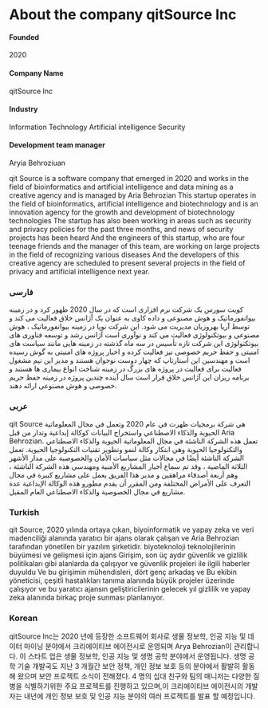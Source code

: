# About the company qitSource Inc
#### Founded
2020
#### Company Name
qitSource Inc
#### Industry
Information Technology Artificial intelligence Security
#### Development team manager
َAryia Behroziuan
 
 
qit Source is a software company that emerged in 2020 and works in the field of bioinformatics and artificial intelligence and data mining as a creative agency and is managed by Aria Behrozian This startup operates in the field of bioinformatics, artificial intelligence and biotechnology and is an innovation agency for the growth and development of biotechnology technologies The startup has also been working in areas such as security and privacy policies for the past three months, and news of security projects has been heard And the engineers of this startup, who are four teenage friends and the manager of this team, are working on large projects in the field of recognizing various diseases And the developers of this creative agency are scheduled to present several projects in the field of privacy and artificial intelligence next year.


### فارسی
کویت سورس یک شرکت نرم افزاری است که در سال 2020 ظهور کرد و در زمینه بیوانفورماتیک و هوش مصنوعی و داده کاوی به عنوان یک آژانس خلاق فعالیت می کند و توسط آریا بهروزیان مدیریت می شود. این شرکت نوپا در زمینه بیوانفورماتیک ، هوش مصنوعی و بیوتکنولوژی فعالیت می کند و نوآوری است آژانس رشد و توسعه فناوری های بیوتکنولوژی این شرکت تازه تأسیس در سه ماه گذشته در زمینه هایی مانند سیاست های امنیتی و حفظ حریم خصوصی نیز فعالیت کرده و اخبار پروژه های امنیتی به گوش رسیده است و مهندسین این استارتاپ که چهار دوست نوجوان هستند و مدیر این تیم مشغول فعالیت برای فعالیت در پروژه های بزرگ در زمینه شناخت انواع بیماری ها هستند و برنامه ریزان این آژانس خلاق قرار است سال آینده چندین پروژه در زمینه حفظ حریم خصوصی و هوش مصنوعی ارائه دهند.


### عربی
qit Source هي شركة برمجيات ظهرت في عام 2020 وتعمل في مجال المعلوماتية الحيوية والذكاء الاصطناعي واستخراج البيانات كوكالة إبداعية وتدار من قبل Aria Behrozian. تعمل هذه الشركة الناشئة في مجال المعلوماتية الحيوية والذكاء الاصطناعي والتكنولوجيا الحيوية وهي ابتكار وكالة لنمو وتطوير تقنيات التكنولوجيا الحيوية. تعمل الشركة الناشئة أيضًا في مجالات مثل سياسات الأمان والخصوصية على مدار الأشهر الثلاثة الماضية ، وقد تم سماع أخبار المشاريع الأمنية ومهندسي هذه الشركة الناشئة ، وهم أربعة أصدقاء مراهقين و مدير هذا الفريق يعمل على مشاريع كبيرة في مجال التعرف على الأمراض المختلفة ومن المقرر أن يقدم مطورو هذه الوكالة الإبداعية عدة مشاريع في مجال الخصوصية والذكاء الاصطناعي العام المقبل.


### Turkish
qit Source, 2020 yılında ortaya çıkan, biyoinformatik ve yapay zeka ve veri madenciliği alanında yaratıcı bir ajans olarak çalışan ve Aria Behrozian tarafından yönetilen bir yazılım şirketidir. biyoteknoloji teknolojilerinin büyümesi ve gelişmesi için ajans Girişim, son üç aydır güvenlik ve gizlilik politikaları gibi alanlarda da çalışıyor ve güvenlik projeleri ile ilgili haberler duyuldu Ve bu girişimin mühendisleri, dört genç arkadaş ve Bu ekibin yöneticisi, çeşitli hastalıkları tanıma alanında büyük projeler üzerinde çalışıyor ve bu yaratıcı ajansın geliştiricilerinin gelecek yıl gizlilik ve yapay zeka alanında birkaç proje sunması planlanıyor.


### Korean
qitSource Inc는 2020 년에 등장한 소프트웨어 회사로 생물 정보학, 인공 지능 및 데이터 마이닝 분야에서 크리에이티브 에이전시로 운영되며 Arya Behrozian이 관리합니다. 이 스타트 업은 생물 정보학, 인공 지능 및 생명 공학 분야에서 운영됩니다. 생명 공학 기술 개발국도 지난 3 개월간 보안 정책, 개인 정보 보호 등의 분야에서 활발히 활동 해 왔으며 보안 프로젝트 소식이 전해졌다. 4 명의 십대 친구와 팀의 매니저는 다양한 질병을 식별하기위한 주요 프로젝트를 진행하고 있으며,이 크리에이티브 에이전시의 개발자는 내년에 개인 정보 보호 및 인공 지능 분야의 여러 프로젝트를 발표 할 예정입니다.
